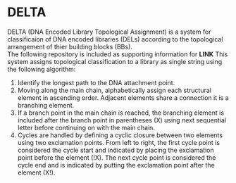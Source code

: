 # DELTA

DELTA (DNA Encoded Library Topological Assignment) is a system for classificaion of DNA encoded libraries (DELs) according to the topological arrangement of thier building blocks (BBs). <br>
The following repository is included as supporting information for **LINK** 
 This system assigns topological classification to a library as single string using the following algorithm:
1)	Identify the longest path to the DNA attachment point.
2)	Moving along the main chain, alphabetically assign each structural element in ascending order. Adjacent elements share a connection it is a branching element.
3)	If a branch point in the main chain is reached, the branching element is included after the branch point in parentheses (X) using next sequential letter before continuing on with the main chain.
4)	Cycles are handled by defining a cyclic closure between two elements using two exclamation points. From left to right, the first cycle point is considered the cycle start and indicated by placing the exclamation point before the element (!X). The next cycle point is considered the cycle end and is indicated by putting the exclamation point after the element (X!).
